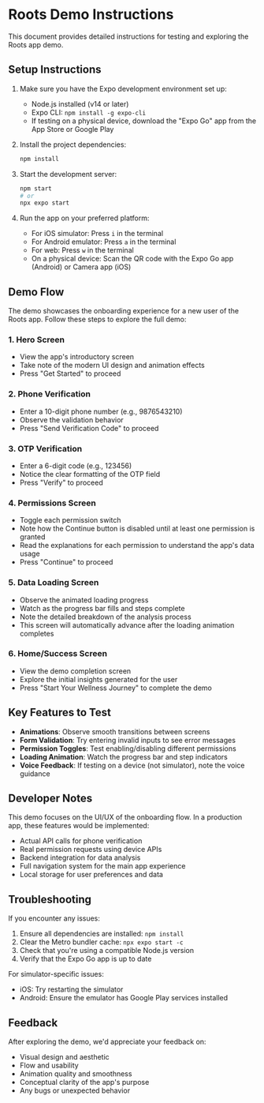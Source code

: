 # Roots Demo Instructions

This document provides detailed instructions for testing and exploring the Roots app demo.

## Setup Instructions

1. Make sure you have the Expo development environment set up:
   - Node.js installed (v14 or later)
   - Expo CLI: `npm install -g expo-cli`
   - If testing on a physical device, download the "Expo Go" app from the App Store or Google Play

2. Install the project dependencies:
   ```bash
   npm install
   ```

3. Start the development server:
   ```bash
   npm start
   # or
   npx expo start
   ```

4. Run the app on your preferred platform:
   - For iOS simulator: Press `i` in the terminal
   - For Android emulator: Press `a` in the terminal
   - For web: Press `w` in the terminal
   - On a physical device: Scan the QR code with the Expo Go app (Android) or Camera app (iOS)

## Demo Flow

The demo showcases the onboarding experience for a new user of the Roots app. Follow these steps to explore the full demo:

### 1. Hero Screen
- View the app's introductory screen
- Take note of the modern UI design and animation effects
- Press "Get Started" to proceed

### 2. Phone Verification
- Enter a 10-digit phone number (e.g., 9876543210)
- Observe the validation behavior
- Press "Send Verification Code" to proceed

### 3. OTP Verification
- Enter a 6-digit code (e.g., 123456)
- Notice the clear formatting of the OTP field
- Press "Verify" to proceed

### 4. Permissions Screen
- Toggle each permission switch
- Note how the Continue button is disabled until at least one permission is granted
- Read the explanations for each permission to understand the app's data usage
- Press "Continue" to proceed

### 5. Data Loading Screen
- Observe the animated loading progress
- Watch as the progress bar fills and steps complete
- Note the detailed breakdown of the analysis process
- This screen will automatically advance after the loading animation completes

### 6. Home/Success Screen
- View the demo completion screen
- Explore the initial insights generated for the user
- Press "Start Your Wellness Journey" to complete the demo

## Key Features to Test

- **Animations**: Observe smooth transitions between screens
- **Form Validation**: Try entering invalid inputs to see error messages
- **Permission Toggles**: Test enabling/disabling different permissions
- **Loading Animation**: Watch the progress bar and step indicators
- **Voice Feedback**: If testing on a device (not simulator), note the voice guidance

## Developer Notes

This demo focuses on the UI/UX of the onboarding flow. In a production app, these features would be implemented:

- Actual API calls for phone verification
- Real permission requests using device APIs
- Backend integration for data analysis
- Full navigation system for the main app experience
- Local storage for user preferences and data

## Troubleshooting

If you encounter any issues:

1. Ensure all dependencies are installed: `npm install`
2. Clear the Metro bundler cache: `npx expo start -c`
3. Check that you're using a compatible Node.js version
4. Verify that the Expo Go app is up to date

For simulator-specific issues:
- iOS: Try restarting the simulator
- Android: Ensure the emulator has Google Play services installed

## Feedback

After exploring the demo, we'd appreciate your feedback on:
- Visual design and aesthetic
- Flow and usability
- Animation quality and smoothness
- Conceptual clarity of the app's purpose
- Any bugs or unexpected behavior 